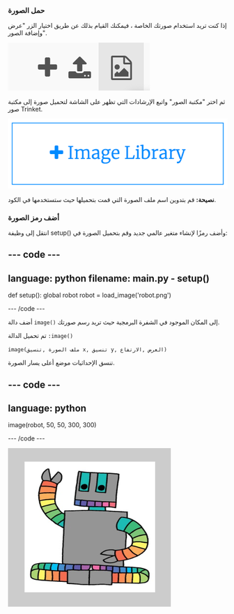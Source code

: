 ### حمل الصورة

إذا كنت تريد استخدام صورتك الخاصة ، فيمكنك القيام بذلك عن طريق اختيار الزر "عرض وإضافة الصور".

![علامة زائد ورمز تحميل ورمز صورة. يتم تمييز رمز الصورة.](images/trinket_image.png)

ثم اختر "مكتبة الصور" واتبع الإرشادات التي تظهر على الشاشة لتحميل صورة إلى مكتبة صور Trinket.

![زر به علامة الجمع وعليه عبارة "مكتبة الصور".](images/trinket_image_library.png)

**نصيحة:** قم بتدوين اسم ملف الصورة التي قمت بتحميلها حيث ستستخدمها في الكود.

### أضف رمز الصورة

انتقل إلى وظيفة setup() وأضف رمزًا لإنشاء متغير عالمي جديد وقم بتحميل الصورة في:

--- code ---
---
language: python filename: 
main.py - setup()
---

def setup(): 
  global robot 
  robot = load_image('robot.png')

--- /code ---

أضف دالة `image()` إلى المكان الموجود في الشفرة البرمجية حيث تريد رسم صورتك.

تم تحميل الدالة `:image()`

`image(ملف الصورة ,تنسيق x, تنسيق y, العرض ,الارتفاع)`

تنسق الإحداثيات موضع أعلى يسار الصورة.

--- code ---
---
language: python
---

  image(robot, 50, 50, 300, 300)

--- /code ---

![منطقة الكود ومنطقة الإخراج مع صورة الروبوت المعروضة.](images/inserted-robot.png)
